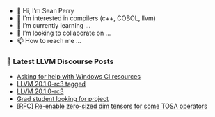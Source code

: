 - 👋 Hi, I’m Sean Perry
- 👀 I’m interested in compilers (c++, COBOL, llvm)
- 🌱 I’m currently learning ...
- 💞️ I’m looking to collaborate on ...
- 📫 How to reach me ...

<!---
s66perry/s66perry is a ✨ special ✨ repository because its `README.md` (this file) appears on your GitHub profile.
You can click the Preview link to take a look at your changes.
--->
### 📕 Latest LLVM Discourse Posts

<!-- DISCOURSE-LLVM:START -->
- [Asking for help with Windows CI resources](https://discourse.llvm.org/t/asking-for-help-with-windows-ci-resources/76375?page=2#post_27)
- [LLVM 20.1.0-rc3 tagged](https://discourse.llvm.org/t/llvm-20-1-0-rc3-tagged/84846#post_1)
- [LLVM 20.1.0-rc3](https://discourse.llvm.org/t/llvm-20-1-0-rc3/84845#post_1)
- [Grad student looking for project](https://discourse.llvm.org/t/grad-student-looking-for-project/84468#post_8)
- [[RFC] Re-enable zero-sized dim tensors for some TOSA operators](https://discourse.llvm.org/t/rfc-re-enable-zero-sized-dim-tensors-for-some-tosa-operators/84825#post_7)
<!-- DISCOURSE-LLVM:END -->
